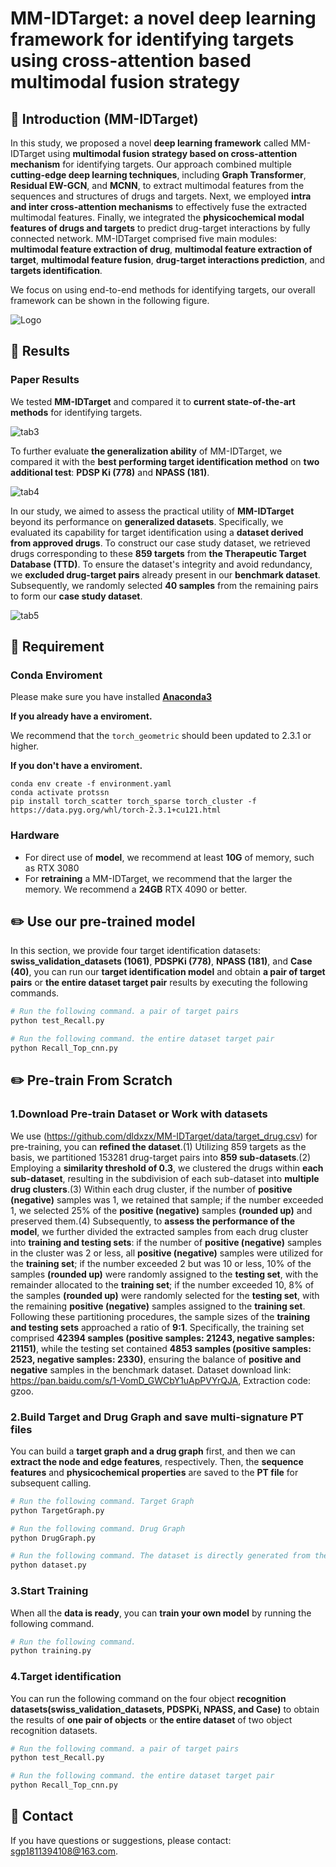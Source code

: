 # MM-IDTarget: a novel deep learning framework for identifying targets using cross-attention based multimodal fusion strategy

## 🚀 Introduction (MM-IDTarget)

In this study, we proposed a novel **deep learning framework** called MM-IDTarget using **multimodal fusion strategy based on cross-attention mechanism** for identifying targets. Our approach combined multiple **cutting-edge deep learning techniques**, including **Graph Transformer**, **Residual EW-GCN**, and **MCNN**, to extract multimodal features from the sequences and structures of drugs and targets. Next, we employed **intra and inter cross-attention mechanisms** to effectively fuse the extracted multimodal features. Finally, we integrated the **physicochemical modal features of drugs and targets** to predict drug-target interactions by fully connected network. MM-IDTarget comprised five main modules: **multimodal feature extraction of drug**, **multimodal feature extraction of target**, **multimodal feature fusion**, **drug-target interactions prediction**, and **targets identification**.

We focus on using end-to-end methods for identifying targets, our overall framework can be shown in the following figure.

<img src="images/model.jpg" alt="Logo">

## 📑 Results

### Paper Results

We tested **MM-IDTarget** and compared it to **current state-of-the-art methods** for identifying targets.

<img src="images/result1.jpg" alt="tab3">

To further evaluate **the generalization ability** of MM-IDTarget, we compared it with the **best performing target identification method** on **two additional test**: **PDSP Ki (778)** and **NPASS (181)**.

<img src="images/result2.jpg" alt="tab4">

In our study, we aimed to assess the practical utility of **MM-IDTarget** beyond its performance on **generalized datasets**. Specifically, we evaluated its capability for target identification using a **dataset derived from approved drugs**. To construct our case study dataset, we retrieved drugs corresponding to these **859 targets** from **the Therapeutic Target Database (TTD)**. To ensure the dataset's integrity and avoid redundancy, we **excluded drug-target pairs** already present in our **benchmark dataset**. Subsequently, we randomly selected **40 samples** from the remaining pairs to form our **case study dataset**.

<img src="images/result3.jpg" alt="tab5">

## 🛫 Requirement

### Conda Enviroment

Please make sure you have installed **[Anaconda3](https://www.anaconda.com/download)** 

**If you already have a enviroment.**

We recommend that the `torch_geometric` should been updated to 2.3.1 or higher.

**If you don't have a enviroment.**

```shell
conda env create -f environment.yaml
conda activate protssn
pip install torch_scatter torch_sparse torch_cluster -f https://data.pyg.org/whl/torch-2.3.1+cu121.html
```

### Hardware

- For direct use of **model**, we recommend at least **10G** of memory, such as RTX 3080
- For **retraining** a MM-IDTarget, we recommend that the larger the memory. We recommend a **24GB** RTX 4090 or better.


## ✏️ Use our pre-trained model
In this section, we provide four target identification datasets: **swiss_validation_datasets (1061)**, **PDSPKi (778)**, **NPASS (181)**, and **Case (40)**, you can run our **target identification model** and obtain **a pair of target pairs** or **the entire dataset target pair** results by executing the following commands.

```bash
# Run the following command. a pair of target pairs
python test_Recall.py

# Run the following command. the entire dataset target pair
python Recall_Top_cnn.py
```

## ✏️ Pre-train From Scratch

### 1.Download Pre-train Dataset or Work with datasets

We use (https://github.com/dldxzx/MM-IDTarget/data/target_drug.csv) for pre-training, you can **refined the dataset**.(1) Utilizing 859 targets as the basis, we partitioned 153281 drug-target pairs into **859 sub-datasets**.(2) Employing a **similarity threshold of 0.3**, we clustered the drugs within **each sub-dataset**, resulting in the subdivision of each sub-dataset into **multiple drug clusters**.(3) Within each drug cluster, if the number of **positive (negative)** samples was 1, we retained that sample; if the number exceeded 1, we selected 25% of the **positive (negative)** samples **(rounded up)** and preserved them.(4) Subsequently, to **assess the performance of the model**, we further divided the extracted samples from each drug cluster into **training and testing sets**: if the number of **positive (negative)** samples in the cluster was 2 or less, all **positive (negative)** samples were utilized for the **training set**; if the number exceeded 2 but was 10 or less, 10% of the samples **(rounded up)** were randomly assigned to the **testing set**, with the remainder allocated to the **training set**; if the number exceeded 10, 8% of the samples **(rounded up)** were randomly selected for the **testing set**, with the remaining **positive (negative)** samples assigned to the **training set**. Following these partitioning procedures, the sample sizes of the **training and testing sets** approached a ratio of **9:1**. Specifically, the training set comprised **42394 samples (positive samples: 21243, negative samples: 21151)**, while the testing set contained **4853 samples (positive samples: 2523, negative samples: 2330)**, ensuring the balance of **positive and negative** samples in the benchmark dataset.
Dataset download link: https://pan.baidu.com/s/1-VomD_GWCbY1uApPVYrQJA, Extraction code: gzoo.


### 2.Build Target and Drug Graph and save multi-signature PT files

You can build a **target graph and a drug graph** first, and then we can **extract the node and edge features**, respectively. Then, the **sequence features** and **physicochemical properties** are saved to the **PT file** for subsequent calling.

```bash
# Run the following command. Target Graph
python TargetGraph.py

# Run the following command. Drug Graph
python DrugGraph.py

# Run the following command. The dataset is directly generated from the PT files of the training set and the test set
python dataset.py
```

### 3.Start Training

When all the **data is ready**, you can **train your own model** by running the following command.

```bash
# Run the following command. 
python training.py
```

### 4.Target identification

You can run the following command on the four object **recognition datasets(swiss_validation_datasets, PDSPKi, NPASS, and Case)** to obtain the results of **one pair of objects** or **the entire dataset** of two object recognition datasets.

```bash
# Run the following command. a pair of target pairs
python test_Recall.py

# Run the following command. the entire dataset target pair
python Recall_Top_cnn.py
```

## 🙌 Contact

If you have questions or suggestions, please contact: sgp1811394108@163.com.
